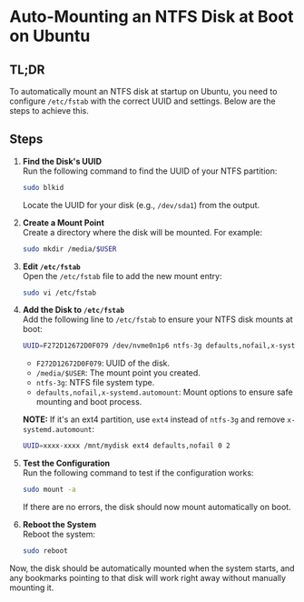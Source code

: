 # Auto-Mounting an NTFS Disk at Boot on Ubuntu

## TL;DR

To automatically mount an NTFS disk at startup on Ubuntu, you need to configure `/etc/fstab` with the correct UUID and settings. Below are the steps to achieve this.

## Steps

1. **Find the Disk's UUID**  
   Run the following command to find the UUID of your NTFS partition:

   ```bash
   sudo blkid
   ```

   Locate the UUID for your disk (e.g., `/dev/sda1`) from the output.

2. **Create a Mount Point**  
   Create a directory where the disk will be mounted. For example:

   ```bash
   sudo mkdir /media/$USER
   ```

3. **Edit `/etc/fstab`**  
   Open the `/etc/fstab` file to add the new mount entry:

   ```bash
   sudo vi /etc/fstab
   ```

4. **Add the Disk to `/etc/fstab`**  
    Add the following line to `/etc/fstab` to ensure your NTFS disk mounts at boot:

   ```bash
   UUID=F272D12672D0F079 /dev/nvme0n1p6 ntfs-3g defaults,nofail,x-systemd.automount 0 0
   ```

   - `F272D12672D0F079`: UUID of the disk.
   - `/media/$USER`: The mount point you created.
   - `ntfs-3g`: NTFS file system type.
   - `defaults,nofail,x-systemd.automount`: Mount options to ensure safe mounting and boot process.

   **NOTE:** If it's an ext4 partition, use `ext4` instead of `ntfs-3g` and remove `x-systemd.automount`:

   ```bash
   UUID=xxxx-xxxx /mnt/mydisk ext4 defaults,nofail 0 2
   ```

5. **Test the Configuration**  
   Run the following command to test if the configuration works:

   ```bash
   sudo mount -a
   ```

   If there are no errors, the disk should now mount automatically on boot.

6. **Reboot the System**  
   Reboot the system:

   ```bash
   sudo reboot
   ```

Now, the disk should be automatically mounted when the system starts, and any bookmarks pointing to that disk will work right away without manually mounting it.
